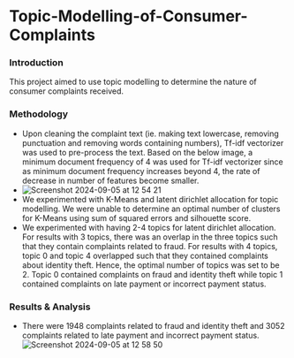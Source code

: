 # Topic-Modelling-of-Consumer-Complaints
### **Introduction**
This project aimed to use topic modelling to determine the nature of consumer complaints received.

### **Methodology**
- Upon cleaning the complaint text (ie. making text lowercase, removing punctuation and removing words containing numbers), Tf-idf vectorizer was used to pre-process the text. Based on the below image, a minimum document frequency of 4 was used for Tf-idf vectorizer since as minimum document frequency increases beyond 4, the rate of decrease in number of features become smaller.
- ![Screenshot 2024-09-05 at 12 54 21](https://github.com/user-attachments/assets/589e7d0f-f2f6-4d06-9fc3-962f57a2b097)
- We experimented with K-Means and latent dirichlet allocation for topic modelling. We were unable to determine an optimal number of clusters for K-Means using sum of squared errors and silhouette score.
- We experimented with having 2-4 topics for latent dirichlet allocation. For results with 3 topics, there was an overlap in the three topics such that they contain complaints related to fraud. For results with 4 topics, topic 0 and topic 4 overlapped such that they contained complaints about identity theft. Hence, the optimal number of topics was set to be 2. Topic 0 contained complaints on fraud and identity theft while topic 1 contained complaints on late payment or incorrect payment status.

### **Results & Analysis**
- There were 1948 complaints related to fraud and identity theft and 3052 complaints related to late payment and incorrect payment status.
![Screenshot 2024-09-05 at 12 58 50](https://github.com/user-attachments/assets/d717098f-356c-4f1b-b82a-c7c0b8248ade)
